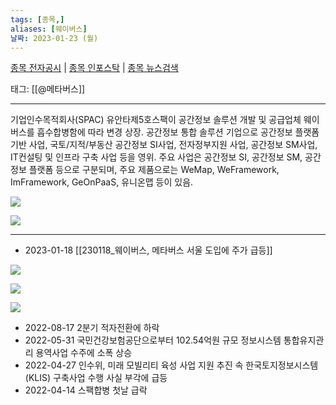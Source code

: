 ```yaml
---
tags: [종목,]
aliases: [웨이버스]
날짜: 2023-01-23 (월)
---
```

[종목 전자공시](https://finance.naver.com/item/dart.naver?code=336060) |  [종목 인포스탁](https://www.infostock.co.kr/site/3d/3d_show.asp?codename=336060) | [종목 뉴스검색](https://m.search.naver.com/search.naver?where=m_news&sm=mtb_jum&query=웨이버스)

태그: [[@메타버스]]

___

기업인수목적회사(SPAC) 유안타제5호스팩이 공간정보 솔루션 개발 및 공급업체 웨이버스를 흡수합병함에 따라 변경 상장. 공간정보 통합 솔루션 기업으로 공간정보 플랫폼 기반 사업, 국토/지적/부동산 공간정보 SI사업, 전자정부지원 사업, 공간정보 SM사업, IT컨설팅 및 인프라 구축 사업 등을 영위. 주요 사업은 공간정보 SI, 공간정보 SM, 공간정보 플랫폼 등으로 구분되며, 주요 제품으로는 WeMap, WeFramework, ImFramework, GeOnPaaS, 유니온맵 등이 있음.

![](https://i.imgur.com/OK8yrxT.png)

![](https://i.imgur.com/64MeztI.png)

___

- 2023-01-18 [[230118_웨이버스, 메타버스 서울 도입에 주가 급등]]

![](https://i.imgur.com/nSuOOht.png)

![](https://i.imgur.com/PuwxOvf.png)

![](https://i.imgur.com/r1BYu59.png)

- 2022-08-17  2분기 적자전환에 하락
- 2022-05-31  국민건강보험공단으로부터 102.54억원 규모 정보시스템 통합유지관리 용역사업 수주에 소폭 상승
- 2022-04-27  인수위, 미래 모빌리티 육성 사업 지원 추진 속 한국토지정보시스템(KLIS) 구축사업 수행 사실 부각에 급등
- 2022-04-14  스팩합병 첫날 급락
